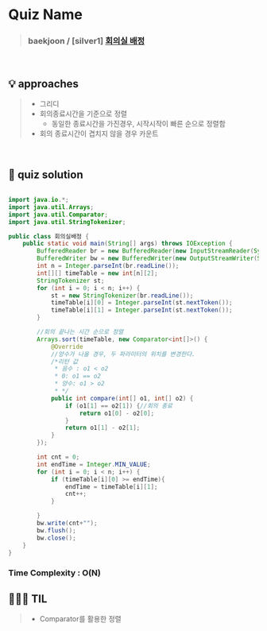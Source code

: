 # Quiz Name
> ### baekjoon / [silver1] <a href = "https://www.acmicpc.net/problem/1931"> 회의실 배정 </a>

<br>

## 💡 approaches
>  -  그리디
>    - 회의종료시간을 기준으로 정렬
>      - 동일한 종료시간을 가진경우, 시작시작이 빠른 순으로 정렬함
>    - 회의 종료시간이 겹치지 않을 경우 카운트

<br>

## 🔑 quiz solution

```java

import java.io.*;
import java.util.Arrays;
import java.util.Comparator;
import java.util.StringTokenizer;

public class 회의실배정 {
    public static void main(String[] args) throws IOException {
        BufferedReader br = new BufferedReader(new InputStreamReader(System.in));
        BufferedWriter bw = new BufferedWriter(new OutputStreamWriter(System.out));
        int n = Integer.parseInt(br.readLine());
        int[][] timeTable = new int[n][2];
        StringTokenizer st;
        for (int i = 0; i < n; i++) {
            st = new StringTokenizer(br.readLine());
            timeTable[i][0] = Integer.parseInt(st.nextToken());
            timeTable[i][1] = Integer.parseInt(st.nextToken());
        }

        //회의 끝나는 시간 순으로 정렬
        Arrays.sort(timeTable, new Comparator<int[]>() {
            @Override
            //양수가 나올 경우, 두 파라미터의 위치를 변경한다.
            /*리턴 값
             * 음수 : o1 < o2
             * 0: o1 == o2
             * 양수: o1 > o2
             * */
            public int compare(int[] o1, int[] o2) {
                if (o1[1] == o2[1]) {//회의 종료
                    return o1[0] - o2[0];
                }
                return o1[1] - o2[1];
            }
        });

        int cnt = 0;
        int endTime = Integer.MIN_VALUE;
        for (int i = 0; i < n; i++) {
            if (timeTable[i][0] >= endTime){
                endTime = timeTable[i][1];
                cnt++;
            }

        }
        bw.write(cnt+"");
        bw.flush();
        bw.close();
    }
}

```
### Time Complexity : O(N)
## 👩🏻‍🏫 TIL
>  - Comparator를 활용한 정렬

